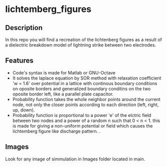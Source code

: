 # lichtemberg_figures
##  Description
In this repo you will find a recreation of the lichtenberg figures as a result of a dielectric breakdown model of lightning strike between two electrodes.
##  Features
  - Code's syntax is made for Matlab or GNU-Octave
  - It solves the laplace equation by SOR method with relaxation coefficient 'w = 1.6' over potential in a lattice with continous boundary conditions on oposite borders and generalized boundary conditins on the two oposite border left, like a parallel plate capacitor.
  - Probability function takes the whole neighbor points around the current node, not only the closer points according to each direction (left, right, up, down).
  - Probability function is proportional to a power 'e' of the elctric field between two nodes and a power of a random n such that 0 < n < 1. this is made for giving a non-uniform potential or field which causes the lichtemberg figure like discharge pattern. .
##  Images
Look for any image of simmulation in Images folder located in main.
